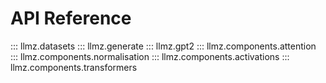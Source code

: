 # API Reference

::: llmz.datasets
::: llmz.generate
::: llmz.gpt2
::: llmz.components.attention
::: llmz.components.normalisation
::: llmz.components.activations
::: llmz.components.transformers
